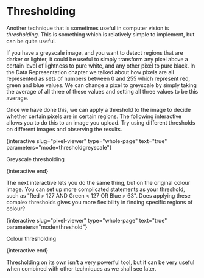 # Thresholding

Another technique that is sometimes useful in computer vision is *thresholding*.
This is something which is relatively simple to implement, but can be quite useful.

If you have a greyscale image, and you want to detect regions that are darker or lighter, it could be useful to simply transform any pixel above a certain level of lightness to pure white, and any other pixel to pure black.
In the Data Representation chapter we talked about how pixels are all represented as sets of numbers between 0 and 255 which represent red, green and blue values.
We can change a pixel to greyscale by simply taking the average of all three of these values and setting all three values to be this average.

Once we have done this, we can apply a threshold to the image to decide whether certain pixels are in certain regions.
The following interactive allows you to do this to an image you upload.
Try using different thresholds on different images and observing the results.

{interactive slug="pixel-viewer" type="whole-page" text="true" parameters="mode=thresholdgreyscale"}

Greyscale thresholding

{interactive end}

The next interactive lets you do the same thing, but on the original colour image.
You can set up more complicated statements as your threshold, such as "Red > 127 AND Green < 127 OR Blue > 63".
Does applying these complex thresholds gives you more flexibility in finding specific regions of colour?

{interactive slug="pixel-viewer" type="whole-page" text="true" parameters="mode=threshold"}

Colour thresholding

{interactive end}

Thresholding on its own isn't a very powerful tool, but it can be very useful when combined with other techniques as we shall see later.
